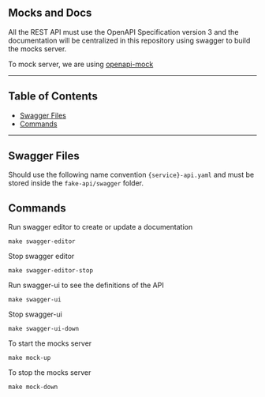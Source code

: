 ## Mocks and Docs

All the REST API must use the OpenAPI Specification version 3 and the documentation will be centralized in this repository using swagger to build the mocks server.

To mock server, we are using [openapi-mock](https://github.com/muonsoft/openapi-mock)

---

## Table of Contents

- [Swagger Files](#swagger-files)
- [Commands](#commands)

---

## Swagger Files

Should use the following name convention `{service}-api.yaml` and must be stored inside the `fake-api/swagger` folder.

## Commands

Run swagger editor to create or update a documentation

```
make swagger-editor
```

Stop swagger editor

```
make swagger-editor-stop
```

Run swagger-ui to see the definitions of the API

```
make swagger-ui
```

Stop swagger-ui

```
make swagger-ui-down
```

To start the mocks server

```
make mock-up
```

To stop the mocks server

```
make mock-down
```
